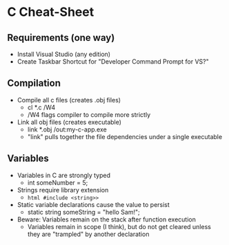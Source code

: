 # C Cheat-Sheet

## Requirements (one way)
- Install Visual Studio (any edition)
- Create Taskbar Shortcut for "Developer Command Prompt for VS?"

## Compilation
- Compile all c files (creates .obj files) 
  - cl *.c /W4
  - /W4 flags compiler to compile more strictly
- Link all obj files (creates executable)
  - link *.obj /out:my-c-app.exe
  - "link" pulls together the file dependencies under a single executable

## Variables
- Variables in C are strongly typed
  - int someNumber = 5;
- Strings require library extension
  - ```html #include <string>> ```
- Static variable declarations cause the value to persist
  - static string someString = "hello Sam!";
- Beware: Variables remain on the stack after function execution
  - Variables remain in scope (I think), but do not get cleared unless they are "trampled" by another declaration
